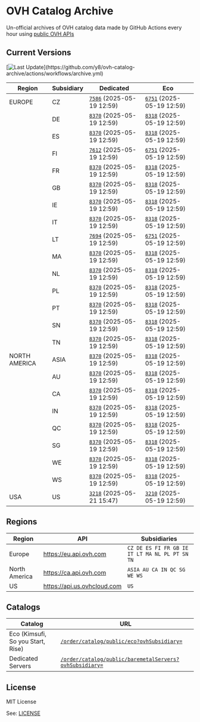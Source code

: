 # OVH Catalog Archive

Un-official archives of OVH catalog data made by GitHub Actions
every hour using [public OVH APIs](https://eu.api.ovh.com/console/?section=%2Forder&branch=v1#get-/order/catalog/public/eco)

## Current Versions

[![Last Update](https://img.shields.io/badge/dynamic/regex?url=https%3A%2F%2Fapi.github.com%2Frepos%2Fy8%2Fovh-catalog-archive%2Factions%2Fworkflows%2F161782612%2Fruns%3Fstatus%3Dcompleted%26per_page%3D1&search=%22run_started_at%22%5Cs*%3A%5Cs*%22(%5Cd%7B4%7D)-(%5Cd%7B2%7D)-(%5Cd%7B2%7D)T(%5Cd%7B2%7D)%3A(%5Cd%7B2%7D)(%3F%3A%3A(%5Cd%7B2%7D))%3F(%3F%3A%5C.%5Cd%2B)%3FZ%3F%22&replace=%241-%242-%243%20%40%20%244%3A%245&style=for-the-badge&label=last%20update&labelColor=%23000e9c&color=%23fff)](https://github.com/y8/ovh-catalog-archive/actions/workflows/archive.yml)

<!-- Do not change part below, it will be automatically replaced by GHA -->

<!-- Start status -->
<!-- generated at Wed May 21 15:47:16 UTC 2025 -->
| Region | Subsidiary | Dedicated | Eco |
|--------|------------ | --- | --- |
| EUROPE | CZ | [`7586`](metal/CZ.json) (2025-05-19 12:59) | [`6751`](eco/CZ.json) (2025-05-19 12:59) |
| | DE | [`8370`](metal/DE.json) (2025-05-19 12:59) | [`8318`](eco/DE.json) (2025-05-19 12:59) |
| | ES | [`8370`](metal/ES.json) (2025-05-19 12:59) | [`8318`](eco/ES.json) (2025-05-19 12:59) |
| | FI | [`7612`](metal/FI.json) (2025-05-19 12:59) | [`6751`](eco/FI.json) (2025-05-19 12:59) |
| | FR | [`8370`](metal/FR.json) (2025-05-19 12:59) | [`8318`](eco/FR.json) (2025-05-19 12:59) |
| | GB | [`8370`](metal/GB.json) (2025-05-19 12:59) | [`8318`](eco/GB.json) (2025-05-19 12:59) |
| | IE | [`8370`](metal/IE.json) (2025-05-19 12:59) | [`8318`](eco/IE.json) (2025-05-19 12:59) |
| | IT | [`8370`](metal/IT.json) (2025-05-19 12:59) | [`8318`](eco/IT.json) (2025-05-19 12:59) |
| | LT | [`7694`](metal/LT.json) (2025-05-19 12:59) | [`6751`](eco/LT.json) (2025-05-19 12:59) |
| | MA | [`8370`](metal/MA.json) (2025-05-19 12:59) | [`8318`](eco/MA.json) (2025-05-19 12:59) |
| | NL | [`8370`](metal/NL.json) (2025-05-19 12:59) | [`8318`](eco/NL.json) (2025-05-19 12:59) |
| | PL | [`8370`](metal/PL.json) (2025-05-19 12:59) | [`8318`](eco/PL.json) (2025-05-19 12:59) |
| | PT | [`8370`](metal/PT.json) (2025-05-19 12:59) | [`8318`](eco/PT.json) (2025-05-19 12:59) |
| | SN | [`8370`](metal/SN.json) (2025-05-19 12:59) | [`8318`](eco/SN.json) (2025-05-19 12:59) |
| | TN | [`8370`](metal/TN.json) (2025-05-19 12:59) | [`8318`](eco/TN.json) (2025-05-19 12:59) |
| NORTH AMERICA | ASIA | [`8370`](metal/ASIA.json) (2025-05-19 12:59) | [`8318`](eco/ASIA.json) (2025-05-19 12:59) |
| | AU | [`8370`](metal/AU.json) (2025-05-19 12:59) | [`8318`](eco/AU.json) (2025-05-19 12:59) |
| | CA | [`8370`](metal/CA.json) (2025-05-19 12:59) | [`8318`](eco/CA.json) (2025-05-19 12:59) |
| | IN | [`8370`](metal/IN.json) (2025-05-19 12:59) | [`8318`](eco/IN.json) (2025-05-19 12:59) |
| | QC | [`8370`](metal/QC.json) (2025-05-19 12:59) | [`8318`](eco/QC.json) (2025-05-19 12:59) |
| | SG | [`8370`](metal/SG.json) (2025-05-19 12:59) | [`8318`](eco/SG.json) (2025-05-19 12:59) |
| | WE | [`8370`](metal/WE.json) (2025-05-19 12:59) | [`8318`](eco/WE.json) (2025-05-19 12:59) |
| | WS | [`8370`](metal/WS.json) (2025-05-19 12:59) | [`8318`](eco/WS.json) (2025-05-19 12:59) |
| USA | US | [`3218`](metal/US.json) (2025-05-21 15:47) | [`3210`](eco/US.json) (2025-05-19 12:59) |
<!-- End status -->

## Regions

| Region        | API                           | Subsidiaries                                   |
| ------------- | ----------------------------- | ---------------------------------------------- |
| Europe        | <https://eu.api.ovh.com>      | `CZ DE ES FI FR GB IE IT LT MA NL PL PT SN TN` |
| North America | <https://ca.api.ovh.com>      | `ASIA AU CA IN QC SG WE WS`                    |
| US            | <https://api.us.ovhcloud.com> | `US`                                           |

## Catalogs

| Catalog | URL |
| --------------------------------- | ----------------------------------------------------------------------------------------------------------------------------------------------------------------- |
| Eco (Kimsufi, So you Start, Rise) | [`/order/catalog/public/eco?ovhSubsidiary=`](https://eu.api.ovh.com/console/?section=%2Forder&branch=v1#get-/order/catalog/public/eco)                            |
| Dedicated Servers                 | [`/order/catalog/public/baremetalServers?ovhSubsidiary=`](https://eu.api.ovh.com/console/?section=%2Forder&branch=v1#get-/order/catalog/public/baremetalServers)  |

## License

MIT License

See: [LICENSE](LICENSE.md)
